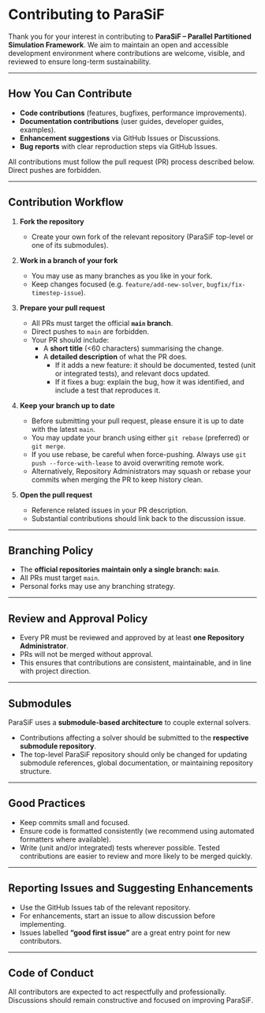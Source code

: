 # Contributing to ParaSiF

Thank you for your interest in contributing to **ParaSiF – Parallel Partitioned Simulation Framework**.
We aim to maintain an open and accessible development environment where contributions are welcome, visible, and reviewed to ensure long-term sustainability.

---

## How You Can Contribute

- **Code contributions** (features, bugfixes, performance improvements).
- **Documentation contributions** (user guides, developer guides, examples).
- **Enhancement suggestions** via GitHub Issues or Discussions.
- **Bug reports** with clear reproduction steps via GitHub Issues.

All contributions must follow the pull request (PR) process described below. Direct pushes are forbidden.

---

## Contribution Workflow

1. **Fork the repository**
   - Create your own fork of the relevant repository (ParaSiF top-level or one of its submodules).

2. **Work in a branch of your fork**
   - You may use as many branches as you like in your fork.
   - Keep changes focused (e.g. `feature/add-new-solver`, `bugfix/fix-timestep-issue`).

3. **Prepare your pull request**
   - All PRs must target the official **`main` branch**.
   - Direct pushes to `main` are forbidden.
   - Your PR should include:
     - A **short title** (<60 characters) summarising the change.
     - A **detailed description** of what the PR does.
       - If it adds a new feature: it should be documented, tested (unit or integrated tests), and relevant docs updated.
       - If it fixes a bug: explain the bug, how it was identified, and include a test that reproduces it.

4. **Keep your branch up to date**
   - Before submitting your pull request, please ensure it is up to date with the latest `main`.
   - You may update your branch using either `git rebase` (preferred) or `git merge`.
   - If you use rebase, be careful when force-pushing. Always use `git push --force-with-lease` to avoid overwriting remote work.
   - Alternatively, Repository Administrators may squash or rebase your commits when merging the PR to keep history clean.

5. **Open the pull request**
   - Reference related issues in your PR description.
   - Substantial contributions should link back to the discussion issue.

---

## Branching Policy

- The **official repositories maintain only a single branch: `main`**.
- All PRs must target `main`.
- Personal forks may use any branching strategy.

---

## Review and Approval Policy

- Every PR must be reviewed and approved by at least **one Repository Administrator**.
- PRs will not be merged without approval.  
- This ensures that contributions are consistent, maintainable, and in line with project direction.

---

## Submodules

ParaSiF uses a **submodule-based architecture** to couple external solvers.
- Contributions affecting a solver should be submitted to the **respective submodule repository**.
- The top-level ParaSiF repository should only be changed for updating submodule references, global documentation, or maintaining repository structure.

---

## Good Practices

- Keep commits small and focused.
- Ensure code is formatted consistently (we recommend using automated formatters where available).
- Write (unit and/or integrated) tests wherever possible. Tested contributions are easier to review and more likely to be merged quickly.

---

## Reporting Issues and Suggesting Enhancements

- Use the GitHub Issues tab of the relevant repository.
- For enhancements, start an issue to allow discussion before implementing.
- Issues labelled **“good first issue”** are a great entry point for new contributors.

---

## Code of Conduct

All contributors are expected to act respectfully and professionally. Discussions should remain constructive and focused on improving ParaSiF.
